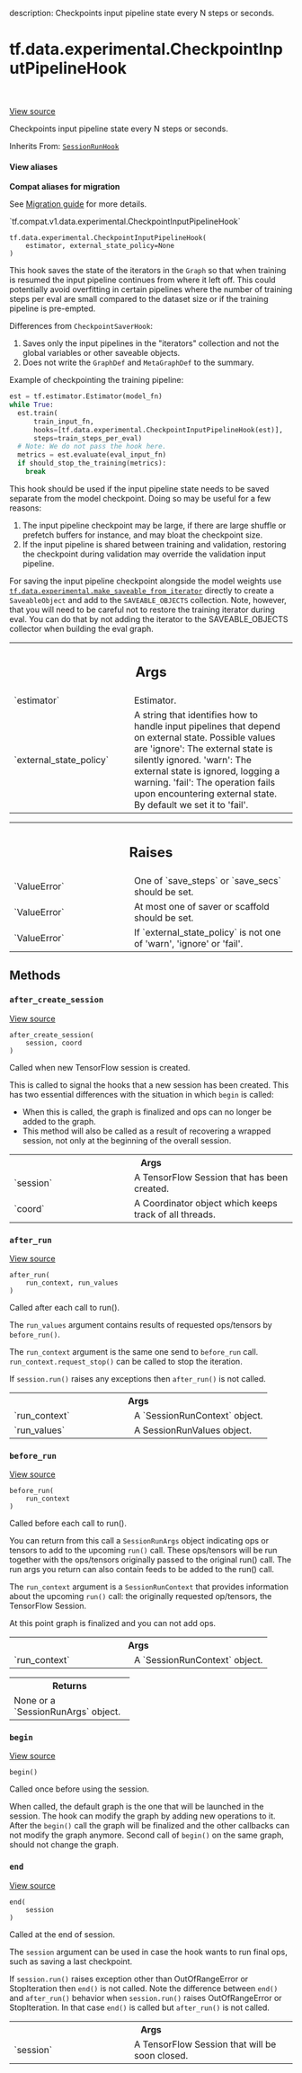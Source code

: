 description: Checkpoints input pipeline state every N steps or seconds.

<div itemscope itemtype="http://developers.google.com/ReferenceObject">
<meta itemprop="name" content="tf.data.experimental.CheckpointInputPipelineHook" />
<meta itemprop="path" content="Stable" />
<meta itemprop="property" content="__init__"/>
<meta itemprop="property" content="after_create_session"/>
<meta itemprop="property" content="after_run"/>
<meta itemprop="property" content="before_run"/>
<meta itemprop="property" content="begin"/>
<meta itemprop="property" content="end"/>
</div>

# tf.data.experimental.CheckpointInputPipelineHook

<!-- Insert buttons and diff -->

<table class="tfo-notebook-buttons tfo-api nocontent" align="left">

</table>

<a target="_blank" class="external" href="/code/stable/tensorflow/python/data/experimental/ops/iterator_ops.py">View source</a>



Checkpoints input pipeline state every N steps or seconds.

Inherits From: [`SessionRunHook`](../../../tf/estimator/SessionRunHook.md)

<section class="expandable">
  <h4 class="showalways">View aliases</h4>
  <p>
<b>Compat aliases for migration</b>
<p>See
<a href="https://www.tensorflow.org/guide/migrate">Migration guide</a> for
more details.</p>
<p>`tf.compat.v1.data.experimental.CheckpointInputPipelineHook`</p>
</p>
</section>

<pre class="devsite-click-to-copy prettyprint lang-py tfo-signature-link">
<code>tf.data.experimental.CheckpointInputPipelineHook(
    estimator, external_state_policy=None
)
</code></pre>



<!-- Placeholder for "Used in" -->

This hook saves the state of the iterators in the `Graph` so that when
training is resumed the input pipeline continues from where it left off.
This could potentially avoid overfitting in certain pipelines where the
number of training steps per eval are small compared to the dataset
size or if the training pipeline is pre-empted.

Differences from `CheckpointSaverHook`:
1. Saves only the input pipelines in the "iterators" collection and not the
   global variables or other saveable objects.
2. Does not write the `GraphDef` and `MetaGraphDef` to the summary.

Example of checkpointing the training pipeline:

```python
est = tf.estimator.Estimator(model_fn)
while True:
  est.train(
      train_input_fn,
      hooks=[tf.data.experimental.CheckpointInputPipelineHook(est)],
      steps=train_steps_per_eval)
  # Note: We do not pass the hook here.
  metrics = est.evaluate(eval_input_fn)
  if should_stop_the_training(metrics):
    break
```

This hook should be used if the input pipeline state needs to be saved
separate from the model checkpoint. Doing so may be useful for a few reasons:
1. The input pipeline checkpoint may be large, if there are large shuffle
   or prefetch buffers for instance, and may bloat the checkpoint size.
2. If the input pipeline is shared between training and validation, restoring
   the checkpoint during validation may override the validation input
   pipeline.

For saving the input pipeline checkpoint alongside the model weights use
<a href="../../../tf/data/experimental/make_saveable_from_iterator.md"><code>tf.data.experimental.make_saveable_from_iterator</code></a> directly to create a
`SaveableObject` and add to the `SAVEABLE_OBJECTS` collection. Note, however,
that you will need to be careful not to restore the training iterator during
eval. You can do that by not adding the iterator to the SAVEABLE_OBJECTS
collector when building the eval graph.

<!-- Tabular view -->
 <table class="responsive fixed orange">
<colgroup><col width="214px"><col></colgroup>
<tr><th colspan="2"><h2 class="add-link">Args</h2></th></tr>

<tr>
<td>
`estimator`
</td>
<td>
Estimator.
</td>
</tr><tr>
<td>
`external_state_policy`
</td>
<td>
A string that identifies how to handle input
pipelines that depend on external state. Possible values are
'ignore': The external state is silently ignored.
'warn': The external state is ignored, logging a warning.
'fail': The operation fails upon encountering external state.
By default we set it to 'fail'.
</td>
</tr>
</table>



<!-- Tabular view -->
 <table class="responsive fixed orange">
<colgroup><col width="214px"><col></colgroup>
<tr><th colspan="2"><h2 class="add-link">Raises</h2></th></tr>

<tr>
<td>
`ValueError`
</td>
<td>
One of `save_steps` or `save_secs` should be set.
</td>
</tr><tr>
<td>
`ValueError`
</td>
<td>
At most one of saver or scaffold should be set.
</td>
</tr><tr>
<td>
`ValueError`
</td>
<td>
If `external_state_policy` is not one of 'warn', 'ignore' or
'fail'.
</td>
</tr>
</table>



## Methods

<h3 id="after_create_session"><code>after_create_session</code></h3>

<a target="_blank" class="external" href="/code/stable/tensorflow/python/data/experimental/ops/iterator_ops.py">View source</a>

<pre class="devsite-click-to-copy prettyprint lang-py tfo-signature-link">
<code>after_create_session(
    session, coord
)
</code></pre>

Called when new TensorFlow session is created.

This is called to signal the hooks that a new session has been created. This
has two essential differences with the situation in which `begin` is called:

* When this is called, the graph is finalized and ops can no longer be added
    to the graph.
* This method will also be called as a result of recovering a wrapped
    session, not only at the beginning of the overall session.

<!-- Tabular view -->
 <table class="responsive fixed orange">
<colgroup><col width="214px"><col></colgroup>
<tr><th colspan="2">Args</th></tr>

<tr>
<td>
`session`
</td>
<td>
A TensorFlow Session that has been created.
</td>
</tr><tr>
<td>
`coord`
</td>
<td>
A Coordinator object which keeps track of all threads.
</td>
</tr>
</table>



<h3 id="after_run"><code>after_run</code></h3>

<a target="_blank" class="external" href="/code/stable/tensorflow/python/data/experimental/ops/iterator_ops.py">View source</a>

<pre class="devsite-click-to-copy prettyprint lang-py tfo-signature-link">
<code>after_run(
    run_context, run_values
)
</code></pre>

Called after each call to run().

The `run_values` argument contains results of requested ops/tensors by
`before_run()`.

The `run_context` argument is the same one send to `before_run` call.
`run_context.request_stop()` can be called to stop the iteration.

If `session.run()` raises any exceptions then `after_run()` is not called.

<!-- Tabular view -->
 <table class="responsive fixed orange">
<colgroup><col width="214px"><col></colgroup>
<tr><th colspan="2">Args</th></tr>

<tr>
<td>
`run_context`
</td>
<td>
A `SessionRunContext` object.
</td>
</tr><tr>
<td>
`run_values`
</td>
<td>
A SessionRunValues object.
</td>
</tr>
</table>



<h3 id="before_run"><code>before_run</code></h3>

<a target="_blank" class="external" href="/code/stable/tensorflow/python/data/experimental/ops/iterator_ops.py">View source</a>

<pre class="devsite-click-to-copy prettyprint lang-py tfo-signature-link">
<code>before_run(
    run_context
)
</code></pre>

Called before each call to run().

You can return from this call a `SessionRunArgs` object indicating ops or
tensors to add to the upcoming `run()` call.  These ops/tensors will be run
together with the ops/tensors originally passed to the original run() call.
The run args you return can also contain feeds to be added to the run()
call.

The `run_context` argument is a `SessionRunContext` that provides
information about the upcoming `run()` call: the originally requested
op/tensors, the TensorFlow Session.

At this point graph is finalized and you can not add ops.

<!-- Tabular view -->
 <table class="responsive fixed orange">
<colgroup><col width="214px"><col></colgroup>
<tr><th colspan="2">Args</th></tr>

<tr>
<td>
`run_context`
</td>
<td>
A `SessionRunContext` object.
</td>
</tr>
</table>



<!-- Tabular view -->
 <table class="responsive fixed orange">
<colgroup><col width="214px"><col></colgroup>
<tr><th colspan="2">Returns</th></tr>
<tr class="alt">
<td colspan="2">
None or a `SessionRunArgs` object.
</td>
</tr>

</table>



<h3 id="begin"><code>begin</code></h3>

<a target="_blank" class="external" href="/code/stable/tensorflow/python/data/experimental/ops/iterator_ops.py">View source</a>

<pre class="devsite-click-to-copy prettyprint lang-py tfo-signature-link">
<code>begin()
</code></pre>

Called once before using the session.

When called, the default graph is the one that will be launched in the
session.  The hook can modify the graph by adding new operations to it.
After the `begin()` call the graph will be finalized and the other callbacks
can not modify the graph anymore. Second call of `begin()` on the same
graph, should not change the graph.

<h3 id="end"><code>end</code></h3>

<a target="_blank" class="external" href="/code/stable/tensorflow/python/data/experimental/ops/iterator_ops.py">View source</a>

<pre class="devsite-click-to-copy prettyprint lang-py tfo-signature-link">
<code>end(
    session
)
</code></pre>

Called at the end of session.

The `session` argument can be used in case the hook wants to run final ops,
such as saving a last checkpoint.

If `session.run()` raises exception other than OutOfRangeError or
StopIteration then `end()` is not called.
Note the difference between `end()` and `after_run()` behavior when
`session.run()` raises OutOfRangeError or StopIteration. In that case
`end()` is called but `after_run()` is not called.

<!-- Tabular view -->
 <table class="responsive fixed orange">
<colgroup><col width="214px"><col></colgroup>
<tr><th colspan="2">Args</th></tr>

<tr>
<td>
`session`
</td>
<td>
A TensorFlow Session that will be soon closed.
</td>
</tr>
</table>





